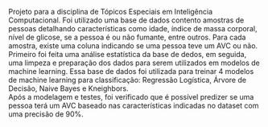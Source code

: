 Projeto para a disciplina de Tópicos Especiais em Inteligência Computacional. Foi utilizado uma base de dados contento amostras de pessoas detalhando características como idade, índice de massa corporal, nível de glicose, se a pessoa é ou não fumante, entre outros. Para cada amostra, existe uma coluna indicando se uma pessoa teve um AVC ou não. Primeiro foi feita uma análise estatística da base de dedos, em seguida, uma limpeza e preparação dos dados para serem utilizados em modelos de machine learning. Essa base de dados foi utilizada para treinar 4 modelos de machine learning para classificação: Regressão Logística, Árvore de Decisão, Naive Bayes e Kneighbors.
<br/>
Após a modelagem e testes, foi verificado que é possível predizer se uma pessoa terá um AVC baseado nas características indicadas no dataset com uma precisão de 90%.
